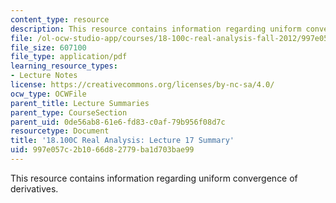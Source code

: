 ```yaml
---
content_type: resource
description: This resource contains information regarding uniform convergence of derivatives.
file: /ol-ocw-studio-app/courses/18-100c-real-analysis-fall-2012/997e057c2b1066d82779ba1d703bae99_MIT18_100CF12_l17sum.pdf
file_size: 607100
file_type: application/pdf
learning_resource_types:
- Lecture Notes
license: https://creativecommons.org/licenses/by-nc-sa/4.0/
ocw_type: OCWFile
parent_title: Lecture Summaries
parent_type: CourseSection
parent_uid: 0de56ab8-61e6-fd83-c0af-79b956f08d7c
resourcetype: Document
title: '18.100C Real Analysis: Lecture 17 Summary'
uid: 997e057c-2b10-66d8-2779-ba1d703bae99
---
```

This resource contains information regarding uniform convergence of derivatives.